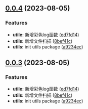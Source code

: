 ## [0.0.4](https://github.com/winchesHe/wes-utils-monorepo/compare/v1.1.4...v0.0.4) (2023-08-05)


### Features

* **utile:** 新增彩色log函数 ([ed7fd14](https://github.com/winchesHe/wes-utils-monorepo/commit/ed7fd14e60d64d92110f2cf4ee5707c68b76489e))
* **utils:** 新增文件扫描 ([8bef41c](https://github.com/winchesHe/wes-utils-monorepo/commit/8bef41c1167622c291ca716be963c59e0199713e))
* **utils:** init utils package ([a9234ec](https://github.com/winchesHe/wes-utils-monorepo/commit/a9234ec1a73fcb832063a6e0621e57d5c264b8d9))



## [0.0.3](https://github.com/winchesHe/wes-utils-monorepo/compare/v1.1.4...v0.0.3) (2023-08-05)


### Features

* **utile:** 新增彩色log函数 ([ed7fd14](https://github.com/winchesHe/wes-utils-monorepo/commit/ed7fd14e60d64d92110f2cf4ee5707c68b76489e))
* **utils:** 新增文件扫描 ([8bef41c](https://github.com/winchesHe/wes-utils-monorepo/commit/8bef41c1167622c291ca716be963c59e0199713e))
* **utils:** init utils package ([a9234ec](https://github.com/winchesHe/wes-utils-monorepo/commit/a9234ec1a73fcb832063a6e0621e57d5c264b8d9))



